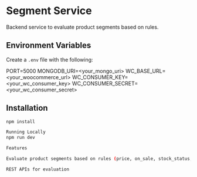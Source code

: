 # Segment Service

Backend service to evaluate product segments based on rules.

## Environment Variables
Create a `.env` file with the following:

PORT=5000
MONGODB_URI=<your_mongo_uri>
WC_BASE_URL=<your_woocommerce_url>
WC_CONSUMER_KEY=<your_wc_consumer_key>
WC_CONSUMER_SECRET=<your_wc_consumer_secret>


## Installation

```bash
npm install

Running Locally
npm run dev

Features

Evaluate product segments based on rules (price, on_sale, stock_status, etc.)

REST APIs for evaluation